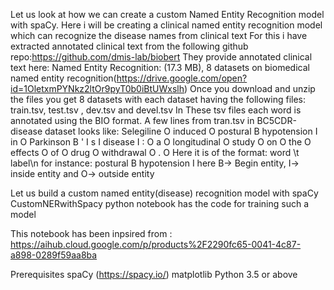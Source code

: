 Let us look at how we can create a custom Named Entity Recognition model with spaCy. 
Here i will be creating a clinical named entity recognition model which can recognize the disease names from clinical text 
For this i have extracted annotated clinical text from the following github repo:https://github.com/dmis-lab/biobert 
They provide annotated clinical text here: Named Entity Recognition: (17.3 MB), 8 datasets on biomedical named entity recognition(https://drive.google.com/open?id=1OletxmPYNkz2ltOr9pyT0b0iBtUWxslh) 
Once you download and unzip the files you get 8 datasets with each dataset having the following files: train.tsv, test.tsv , dev.tsv and devel.tsv In 
These tsv files each word is annotated using the BIO format.
A few lines from tran.tsv in BC5CDR-disease dataset looks like: 
Selegiline O
induced O 
postural B 
hypotension I 
in O 
Parkinson B
' I
s I 
disease I 
: O 
a O 
longitudinal O
study O
on O
the O 
effects O 
of O 
drug O 
withdrawal O 
. O 
Here it is of the format: word \t label\n 
for instance: postural B hypotension I
here B-> Begin entity, I-> inside entity and O-> outside entity

Let us build a custom named entity(disease) recognition model with spaCy
CustomNERwithSpacy  python notebook has the code for training such a model



This notebook has been inpsired from : https://aihub.cloud.google.com/p/products%2F2290fc65-0041-4c87-a898-0289f59aa8ba

Prerequisites
spaCy (https://spacy.io/)
matplotlib
Python 3.5 or above



